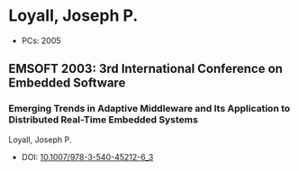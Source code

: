 # Loyall, Joseph P.

* PCs: 2005

## EMSOFT 2003: 3rd International Conference on Embedded Software

### Emerging Trends in Adaptive Middleware and Its Application to Distributed Real-Time Embedded Systems
Loyall, Joseph P.
* DOI: [10.1007/978-3-540-45212-6_3](https://doi.org/10.1007/978-3-540-45212-6_3)

